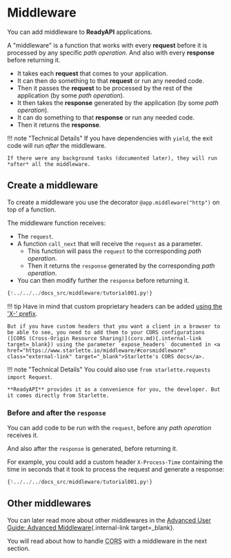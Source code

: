 # Middleware

You can add middleware to **ReadyAPI** applications.

A "middleware" is a function that works with every **request** before it is processed by any specific _path operation_. And also with every **response** before returning it.

- It takes each **request** that comes to your application.
- It can then do something to that **request** or run any needed code.
- Then it passes the **request** to be processed by the rest of the application (by some _path operation_).
- It then takes the **response** generated by the application (by some _path operation_).
- It can do something to that **response** or run any needed code.
- Then it returns the **response**.

!!! note "Technical Details"
If you have dependencies with `yield`, the exit code will run _after_ the middleware.

    If there were any background tasks (documented later), they will run *after* all the middleware.

## Create a middleware

To create a middleware you use the decorator `@app.middleware("http")` on top of a function.

The middleware function receives:

- The `request`.
- A function `call_next` that will receive the `request` as a parameter.
  - This function will pass the `request` to the corresponding _path operation_.
  - Then it returns the `response` generated by the corresponding _path operation_.
- You can then modify further the `response` before returning it.

```Python hl_lines="8-9  11  14"
{!../../../docs_src/middleware/tutorial001.py!}
```

!!! tip
Have in mind that custom proprietary headers can be added <a href="https://developer.mozilla.org/en-US/docs/Web/HTTP/Headers" class="external-link" target="_blank">using the 'X-' prefix</a>.

    But if you have custom headers that you want a client in a browser to be able to see, you need to add them to your CORS configurations ([CORS (Cross-Origin Resource Sharing)](cors.md){.internal-link target=_blank}) using the parameter `expose_headers` documented in <a href="https://www.starlette.io/middleware/#corsmiddleware" class="external-link" target="_blank">Starlette's CORS docs</a>.

!!! note "Technical Details"
You could also use `from starlette.requests import Request`.

    **ReadyAPI** provides it as a convenience for you, the developer. But it comes directly from Starlette.

### Before and after the `response`

You can add code to be run with the `request`, before any _path operation_ receives it.

And also after the `response` is generated, before returning it.

For example, you could add a custom header `X-Process-Time` containing the time in seconds that it took to process the request and generate a response:

```Python hl_lines="10  12-13"
{!../../../docs_src/middleware/tutorial001.py!}
```

## Other middlewares

You can later read more about other middlewares in the [Advanced User Guide: Advanced Middleware](../advanced/middleware.md){.internal-link target=\_blank}.

You will read about how to handle <abbr title="Cross-Origin Resource Sharing">CORS</abbr> with a middleware in the next section.

